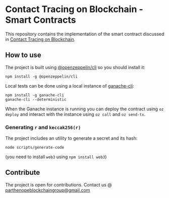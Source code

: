 # Contact Tracing on Blockchain - Smart Contracts

This repository contains the implementation of the smart contract discussed in [Contact Tracing on Blockchain](https://github.com/parthenopeblockchaingroup/contact-tracing-on-blockchain-docs).

## How to use
The project is built using [@openzeppelin/cli](https://www.npmjs.com/package/@openzeppelin/cli) so you should install it:

```
npm install -g @openzeppelin/cli 
```

Local tests can be done using a local instance of [ganache-cli](https://www.npmjs.com/package/ganache-cli):

```
npm install -g ganache-cli
ganache-cli --deterministic
```

When the Ganache instance is running you can deploy the contract using `oz deploy` and interact with the instance using `oz call` and `oz send-tx`.

### Generating `r` and `keccak256(r)`
The project includes an utility to generate a secret and its hash:

```
node scripts/generate-code
```

(you need to install `web3` using `npm install web3`)
## Contribute

The project is open for contributions.
Contact us @ [parthenopeblockchaingroup@gmail.com](parthenopeblockchaingroup@gmail.com)

